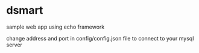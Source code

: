 # dsmart
sample web app using echo framework

change address and port in config/config.json file to connect to your mysql server
